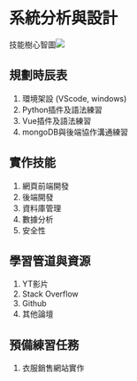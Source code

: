# 系統分析與設計

技能樹心智圖![](https://i.imgur.com/2SQ9xxv.png)

## 規劃時辰表
1. 環境架設 (VScode, windows)
2. Python插件及語法練習
3. Vue插件及語法練習
4. mongoDB與後端協作溝通練習

## 實作技能
1. 網頁前端開發
2. 後端開發
3. 資料庫管理
4. 數據分析
5. 安全性


## 學習管道與資源
1. YT影片
2. Stack Overflow
3. Github
4. 其他論壇

## 預備練習任務
1. 衣服銷售網站實作
